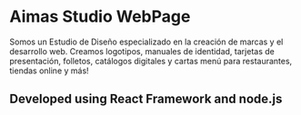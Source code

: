 
# Aimas Studio WebPage

Somos un Estudio de Diseño especializado en la creación de marcas y el desarrollo web. Creamos logotipos, manuales de identidad, tarjetas de presentación, folletos, catálogos digitales y cartas menú para restaurantes, tiendas online y más!

## Developed using React Framework and node.js
